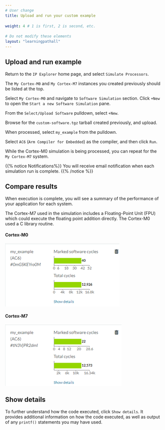 ```yaml
---
# User change
title: Upload and run your custom example

weight: 4 # 1 is first, 2 is second, etc.

# Do not modify these elements
layout: "learningpathall"
---
```

## Upload and run example

Return to the `IP Explorer` home page, and select `Simulate Processors`.

The `My Cortex-M0` and `My Cortex-M7` instances you created previously should be listed at the top.

Select `My Cortex-M0` and navigate to `Software Simulation` section. Click `+New` to open the `Start a new Software Simulation` pane.

From the `Select/Upload Software` pulldown, select `+New`.

Browse for the `custom-software.tgz` tarball created previously, and upload.

When processed, select `my_example` from the pulldown.

Select `AC6` (`Arm Compiler for Embedded`) as the compiler, and then click `Run`.

While the Cortex-M0 simulation is being processed, you can repeat for the `My Cortex-M7` system.

{{% notice Notifications%}}
You will receive email notification when each simulation run is complete.
{{% /notice %}}

## Compare results

When execution is complete, you will see a summary of the performance of your application for each system.

The Cortex-M7 used in the simulation includes a Floating-Point Unit (FPU) which could execute the floating point addition directly. The Cortex-M0 used a C library routine.

#### Cortex-M0

![Cortex-M0 Simulation results #center](images/m0_custom.png)

#### Cortex-M7

![Cortex-M7 Simulation results #center](images/m7_custom.png)

## Show details

To further understand how the code executed, click `Show details`. It provides additional information on how the code executed, as well as output of any `printf()` statements you may have used.

